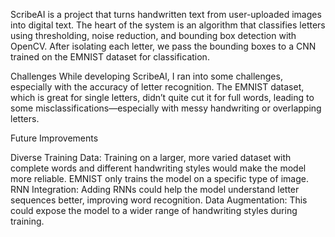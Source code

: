 ScribeAI is a project that turns handwritten text from user-uploaded images into digital text. The heart of the system is an algorithm that classifies letters using thresholding, noise reduction, and bounding box detection with OpenCV. After isolating each letter, we pass the bounding boxes to a CNN trained on the EMNIST dataset for classification.

Challenges
While developing ScribeAI, I ran into some challenges, especially with the accuracy of letter recognition. The EMNIST dataset, which is great for single letters, didn’t quite cut it for full words, leading to some misclassifications—especially with messy handwriting or overlapping letters.

Future Improvements

Diverse Training Data: Training on a larger, more varied dataset with complete words and different handwriting styles would make the model more reliable. EMNIST only trains the model on a specific type of image.
RNN Integration: Adding RNNs could help the model understand letter sequences better, improving word recognition.
Data Augmentation: This could expose the model to a wider range of handwriting styles during training.
